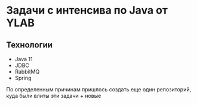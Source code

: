 # Задачи с интенсива по Java от YLAB 

## Технологии 
- Java 11
- JDBC
- RabbitMQ
- Spring 

По определенным причинам пришлось создать еще один репозиторий, куда были влиты эти задачи + новые
